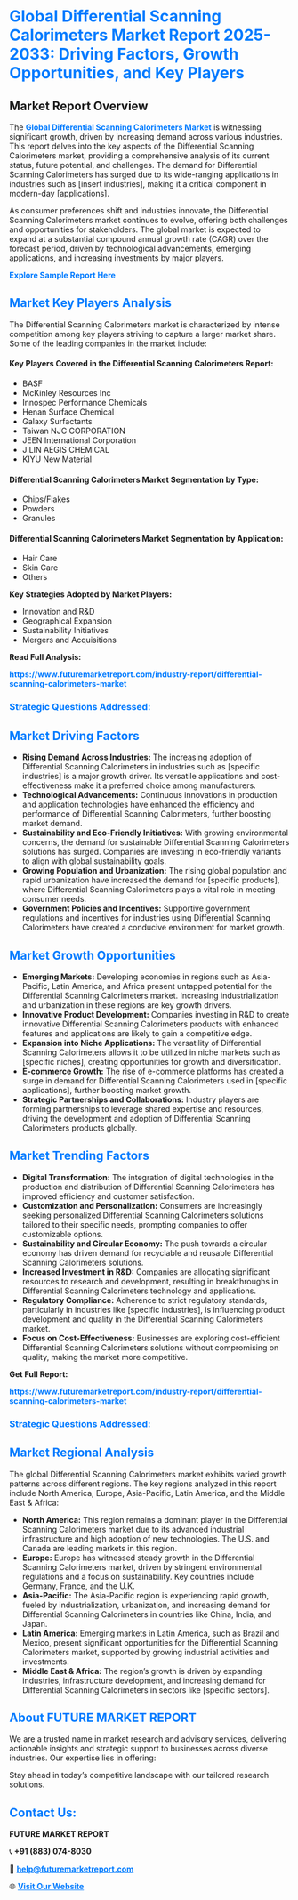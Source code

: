 <h1 style="color: #007BFF;">Global Differential Scanning Calorimeters Market Report 2025-2033: Driving Factors, Growth Opportunities, and Key Players</h1>

<section id="overview">
<h2>Market Report Overview</h2>
<p>The <a href="https://www.futuremarketreport.com/industry-report/differential-scanning-calorimeters-market" style="color: #007BFF; text-decoration: none;"><strong>Global Differential Scanning Calorimeters Market</strong></a> is witnessing significant growth, driven by increasing demand across various industries. This report delves into the key aspects of the Differential Scanning Calorimeters market, providing a comprehensive analysis of its current status, future potential, and challenges. The demand for Differential Scanning Calorimeters has surged due to its wide-ranging applications in industries such as [insert industries], making it a critical component in modern-day [applications].</p>
<p>As consumer preferences shift and industries innovate, the Differential Scanning Calorimeters market continues to evolve, offering both challenges and opportunities for stakeholders. The global market is expected to expand at a substantial compound annual growth rate (CAGR) over the forecast period, driven by technological advancements, emerging applications, and increasing investments by major players.</p>
</section>

<section id="overview">
<p><a href="https://www.futuremarketreport.com/request-sample/reportId=33904" style="color: #007BFF; text-decoration: none;"><strong>Explore Sample Report Here</strong></a></p>
</section>

<section id="key-players">
<h2 style="color: #007BFF;">Market Key Players Analysis</h2>
<p>The Differential Scanning Calorimeters market is characterized by intense competition among key players striving to capture a larger market share. Some of the leading companies in the market include:</p>
<h4>Key Players Covered in the Differential Scanning Calorimeters Report:</h4>
<ul><li>BASF</li><li>McKinley Resources Inc</li><li>Innospec Performance Chemicals</li><li>Henan Surface Chemical</li><li>Galaxy Surfactants</li><li>Taiwan NJC CORPORATION</li><li>JEEN International Corporation</li><li>JILIN AEGIS CHEMICAL</li><li>KIYU New Material</li></ul>
<h4>Differential Scanning Calorimeters Market Segmentation by Type:</h4>
<ul><li>Chips/Flakes</li><li>Powders</li><li>Granules</li></ul>

<h4>Differential Scanning Calorimeters Market Segmentation by Application:</h4>
<ul><li>Hair Care</li><li>Skin Care</li><li>Others</li></ul>
<p><strong>Key Strategies Adopted by Market Players:</strong></p>
<ul>
<li>Innovation and R&D</li>
<li>Geographical Expansion</li>
<li>Sustainability Initiatives</li>
<li>Mergers and Acquisitions</li>
</ul>
</section>

<section>
<p><strong>Read Full Analysis: </strong></p><a href="https://www.futuremarketreport.com/industry-report/differential-scanning-calorimeters-market" style="color: #007BFF; text-decoration: none;"><strong>https://www.futuremarketreport.com/industry-report/differential-scanning-calorimeters-market</strong></a>
<h3 style="color: #007BFF;">Strategic Questions Addressed:</h3>
</section>

<section id="driving-factors">
<h2 style="color: #007BFF;">Market Driving Factors</h2>
<ul>
<li><strong>Rising Demand Across Industries:</strong> The increasing adoption of Differential Scanning Calorimeters in industries such as [specific industries] is a major growth driver. Its versatile applications and cost-effectiveness make it a preferred choice among manufacturers.</li>
<li><strong>Technological Advancements:</strong> Continuous innovations in production and application technologies have enhanced the efficiency and performance of Differential Scanning Calorimeters, further boosting market demand.</li>
<li><strong>Sustainability and Eco-Friendly Initiatives:</strong> With growing environmental concerns, the demand for sustainable Differential Scanning Calorimeters solutions has surged. Companies are investing in eco-friendly variants to align with global sustainability goals.</li>
<li><strong>Growing Population and Urbanization:</strong> The rising global population and rapid urbanization have increased the demand for [specific products], where Differential Scanning Calorimeters plays a vital role in meeting consumer needs.</li>
<li><strong>Government Policies and Incentives:</strong> Supportive government regulations and incentives for industries using Differential Scanning Calorimeters have created a conducive environment for market growth.</li>
</ul>
</section>

<section id="growth-opportunities">
<h2 style="color: #007BFF;">Market Growth Opportunities</h2>
<ul>
<li><strong>Emerging Markets:</strong> Developing economies in regions such as Asia-Pacific, Latin America, and Africa present untapped potential for the Differential Scanning Calorimeters market. Increasing industrialization and urbanization in these regions are key growth drivers.</li>
<li><strong>Innovative Product Development:</strong> Companies investing in R&D to create innovative Differential Scanning Calorimeters products with enhanced features and applications are likely to gain a competitive edge.</li>
<li><strong>Expansion into Niche Applications:</strong> The versatility of Differential Scanning Calorimeters allows it to be utilized in niche markets such as [specific niches], creating opportunities for growth and diversification.</li>
<li><strong>E-commerce Growth:</strong> The rise of e-commerce platforms has created a surge in demand for Differential Scanning Calorimeters used in [specific applications], further boosting market growth.</li>
<li><strong>Strategic Partnerships and Collaborations:</strong> Industry players are forming partnerships to leverage shared expertise and resources, driving the development and adoption of Differential Scanning Calorimeters products globally.</li>
</ul>
</section>

<section id="trending-factors">
<h2 style="color: #007BFF;">Market Trending Factors</h2>
<ul>
<li><strong>Digital Transformation:</strong> The integration of digital technologies in the production and distribution of Differential Scanning Calorimeters has improved efficiency and customer satisfaction.</li>
<li><strong>Customization and Personalization:</strong> Consumers are increasingly seeking personalized Differential Scanning Calorimeters solutions tailored to their specific needs, prompting companies to offer customizable options.</li>
<li><strong>Sustainability and Circular Economy:</strong> The push towards a circular economy has driven demand for recyclable and reusable Differential Scanning Calorimeters solutions.</li>
<li><strong>Increased Investment in R&D:</strong> Companies are allocating significant resources to research and development, resulting in breakthroughs in Differential Scanning Calorimeters technology and applications.</li>
<li><strong>Regulatory Compliance:</strong> Adherence to strict regulatory standards, particularly in industries like [specific industries], is influencing product development and quality in the Differential Scanning Calorimeters market.</li>
<li><strong>Focus on Cost-Effectiveness:</strong> Businesses are exploring cost-efficient Differential Scanning Calorimeters solutions without compromising on quality, making the market more competitive.</li>
</ul>
</section>

<section>
<p><strong>Get Full Report: </strong></p><a href="https://www.futuremarketreport.com/industry-report/differential-scanning-calorimeters-market" style="color: #007BFF; text-decoration: none;"><strong>https://www.futuremarketreport.com/industry-report/differential-scanning-calorimeters-market</strong></a>
<h3 style="color: #007BFF;">Strategic Questions Addressed:</h3>
</section>


<section id="regional-analysis">
<h2 style="color: #007BFF;">Market Regional Analysis</h2>
<p>The global Differential Scanning Calorimeters market exhibits varied growth patterns across different regions. The key regions analyzed in this report include North America, Europe, Asia-Pacific, Latin America, and the Middle East & Africa:</p>
<ul>
<li><strong>North America:</strong> This region remains a dominant player in the Differential Scanning Calorimeters market due to its advanced industrial infrastructure and high adoption of new technologies. The U.S. and Canada are leading markets in this region.</li>
<li><strong>Europe:</strong> Europe has witnessed steady growth in the Differential Scanning Calorimeters market, driven by stringent environmental regulations and a focus on sustainability. Key countries include Germany, France, and the U.K.</li>
<li><strong>Asia-Pacific:</strong> The Asia-Pacific region is experiencing rapid growth, fueled by industrialization, urbanization, and increasing demand for Differential Scanning Calorimeters in countries like China, India, and Japan.</li>
<li><strong>Latin America:</strong> Emerging markets in Latin America, such as Brazil and Mexico, present significant opportunities for the Differential Scanning Calorimeters market, supported by growing industrial activities and investments.</li>
<li><strong>Middle East & Africa:</strong> The region’s growth is driven by expanding industries, infrastructure development, and increasing demand for Differential Scanning Calorimeters in sectors like [specific sectors].</li>
</ul>
</section>

<footer>
<h2 style="color: #007BFF;">About FUTURE MARKET REPORT</h2>
<p>We are a trusted name in market research and advisory services, delivering actionable insights and strategic support to businesses across diverse industries. Our expertise lies in offering:</p>

<p>Stay ahead in today’s competitive landscape with our tailored research solutions.</p>

<h2 style="color: #007BFF;">Contact Us:</h2>
<p><strong>FUTURE MARKET REPORT</strong></p>
<p>📞 <strong>+91 (883) 074-8030</strong></p>
<p>📧 <strong><a href="mailto:help@futuremarketreport.com" style="color: #007BFF;">help@futuremarketreport.com</a></strong></p>
<p>🌐 <strong><a href="https://www.futuremarketreport.com/" style="color: #007BFF;">Visit Our Website</a></strong></p>
</footer>